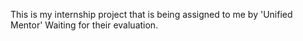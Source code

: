 This is my internship project that is being assigned to me by 'Unified Mentor' Waiting for their evaluation.
